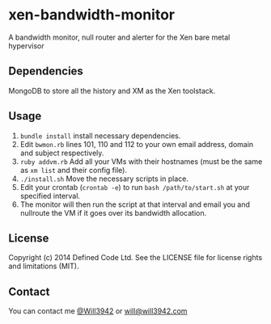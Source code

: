 xen-bandwidth-monitor
=====================

A bandwidth monitor, null router and alerter for the Xen bare metal hypervisor  

## Dependencies  

MongoDB to store all the history and XM as the Xen toolstack.  


## Usage  

1.  `bundle install` install necessary dependencies.  
2.  Edit `bwmon.rb` lines 101, 110 and 112 to your own email address, domain and subject respectively.  
3.  `ruby addvm.rb` Add all your VMs with their hostnames (must be the same as `xm list` and their config file).  
4.  `./install.sh` Move the necessary scripts in place.
5.  Edit your crontab (`crontab -e`) to run `bash /path/to/start.sh` at your specified interval.  
6.  The monitor will then run the script at that interval and email you and nullroute the VM if it goes over its bandwidth allocation.

## License

Copyright (c) 2014 Defined Code Ltd. See the LICENSE file for license rights and limitations (MIT).

## Contact

You can contact me [@Will3942](http://twitter.com/will3942) or [will@will3942.com](mailto:will@will3942.com)
